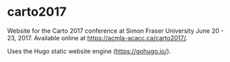 # carto2017

Website for the Carto 2017 conference at Simon Fraser University June 20 - 23, 2017. Available online at https://acmla-acacc.ca/carto2017/.

Uses the Hugo static website engine (https://gohugo.io/).
